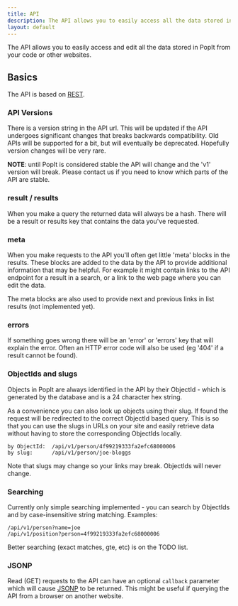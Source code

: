 ```yaml
---
title: API
description: The API allows you to easily access all the data stored in PopIt from your code or other websites.
layout: default
---
```


The API allows you to easily access and edit all the data stored in PopIt from your code or other websites.

## Basics

The API is based on [REST](http://en.wikipedia.org/wiki/Representational_state_transfer).


### API Versions

There is a version string in the API url. This will be updated if the API undergoes significant changes that breaks backwards compatibility. Old APIs will be supported for a bit, but will eventually be deprecated. Hopefully version changes will be very rare.

**NOTE**: until PopIt is considered stable the API will change and the 'v1' version will break. Please contact us if you need to know which parts of the API are stable.

### result / results

When you make a query the returned data will always be a hash. There will be a result or results key that contains the data you've requested.


### meta

When you make requests to the API you'll often get little 'meta' blocks in the results. These blocks are added to the data by the API to provide additional information that may be helpful. For example it might contain links to the API endpoint for a result in a search, or a link to the web page where you can edit the data.

The meta blocks are also used to provide next and previous links in list results (not implemented yet).


### errors

If something goes wrong there will be an 'error' or 'errors' key that will explain the error. Often an HTTP error code will also be used (eg '404' if a result cannot be found).


### ObjectIds and slugs

Objects in PopIt are always identified in the API by their ObjectId - which is generated by the database and is a 24 character hex string.

As a convenience you can also look up objects using their slug. If found the request will be redirected to the correct ObjectId based query. This is so that you can use the slugs in URLs on your site and easily retrieve data without having to store the corresponding ObjectIds locally.

    by ObjectId:  /api/v1/person/4f99219333fa2efc68000006
    by slug:      /api/v1/person/joe-bloggs

Note that slugs may change so your links may break. ObjectIds will never change.


### Searching

Currently only simple searching implemented - you can search by ObjectIds and by case-insensitive string matching. Examples:

    /api/v1/person?name=joe
    /api/v1/position?person=4f99219333fa2efc68000006

Better searching (exact matches, gte, etc) is on the TODO list.


### JSONP

Read (GET) requests to the API can have an optional `callback` parameter which will cause [JSONP](http://en.wikipedia.org/wiki/JSONP) to be returned. This might be useful if querying the API from a browser  on another website.
